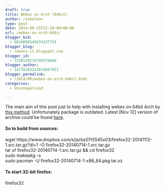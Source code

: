 ```yaml
---
draft: true
title: Webex on Arch (64bit)
author: rsokolkov
type: post
date: 2014-08-25T12:18:00+00:00
url: /webex-on-arch-64bi/
blogger_bid:
  - 6610086545674237724
blogger_blog:
  - romans-it.blogspot.com
blogger_id:
  - 7258529276705570660
blogger_author:
  - 14718283222819047051
blogger_permalink:
  - /2014/08/webex-on-arch-64bit.html
categories:
  - Uncategorized

---
```

<div dir="ltr" style="text-align: left;" trbidi="on">
  The main aim of this post just to help with installing webex on 64bit Arch by <a href="http://pond-weed.com/webex/index.html" target="_blank">this method</a>. Unfortunately package is outdated. Latest [Nov 12] version of archive could be found <a href="https://www.dropbox.com/s/jsrbs07t5545x03/firefox32-20141112-1.src.tar.gz?dl=0" target="_blank">here</a>.</p> 
  
  <h4 style="text-align: left;">
    So to build from sources:
  </h4>
  
  <p>
    wget https://www.dropbox.com/s/jsrbs07t5545x03/firefox32-20141112-1.src.tar.gz?dl=1 -O firefox32-20140714-1.src.tar.gz<br /> tar xf firefox32-20140714-1.src.tar.gz && cd firefox32<br /> sudo makepkg -s<br /> sudo pacman -U&nbsp;firefox32-20140714-1-x86_64.pkg.tar.xz
  </p>
  
  <p>
  </p>
  
  <h4 style="text-align: left;">
    To start 32-bit firefox:
  </h4>
  
  <p>
    firefox32
  </p>
</div>
